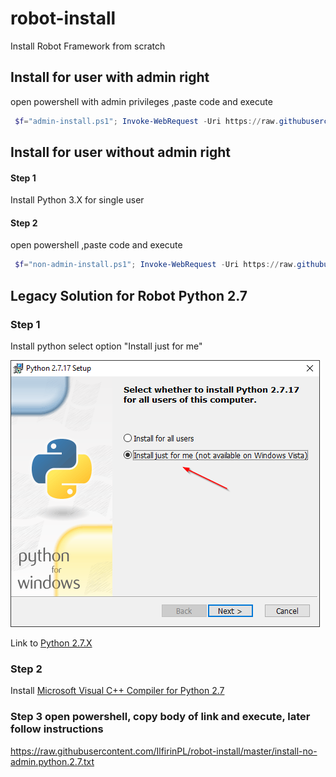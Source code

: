 # robot-install
Install Robot Framework from scratch


## Install for user with admin right
open powershell with admin privileges ,paste code and execute

```powershell
 $f="admin-install.ps1"; Invoke-WebRequest -Uri https://raw.githubusercontent.com/IlfirinPL/robot-install/master/$f -OutFile $f ; . ./$f ; Remove-Item $f

```

## Install for user **without** admin right
#### Step 1 
Install Python 3.X for single user
#### Step 2 
open powershell ,paste code and execute

```powershell
 $f="non-admin-install.ps1"; Invoke-WebRequest -Uri https://raw.githubusercontent.com/IlfirinPL/robot-install/master/$f -OutFile $f ; . ./$f ; Remove-Item $f

```


## Legacy Solution for Robot Python 2.7
### Step 1
Install python select option "Install just for me"

![Python 27 Options](https://github.com/IlfirinPL/robot-install/raw/master/Python%202.7.17%20Setup.png)

Link to [Python 2.7.X](https://www.python.org/ftp/python/2.7.17/python-2.7.17.msi) 

### Step 2 
Install [Microsoft Visual C++ Compiler for Python 2.7](https://www.microsoft.com/en-us/download/details.aspx?id=44266)
### Step 3 open powershell, copy body of link and execute, later follow instructions
https://raw.githubusercontent.com/IlfirinPL/robot-install/master/install-no-admin.python.2.7.txt
